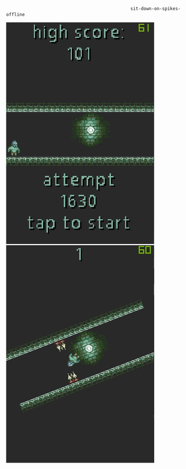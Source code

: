                                                   sit-down-on-spikes-offline



![Image alt](https://github.com/MakovWait/sit-down-on-spikes-offline/blob/master/screenshots/dTCtoO_5tQw.jpg)
![Image alt](https://github.com/MakovWait/sit-down-on-spikes-offline/blob/master/screenshots/7zpyF4x9AC4.jpg)
